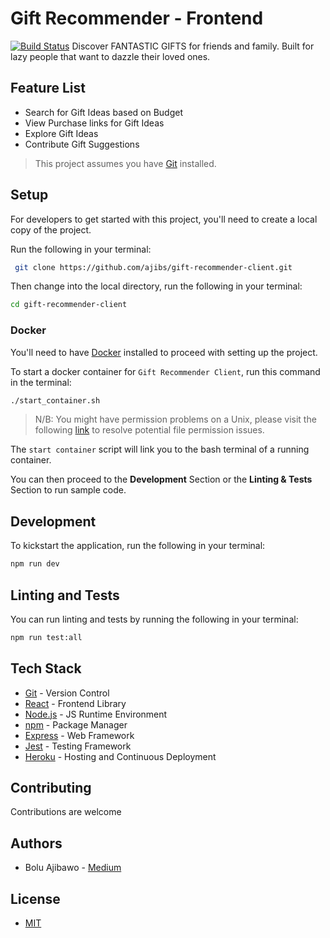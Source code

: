 # Gift Recommender - Frontend
[![Build Status](https://travis-ci.com/ajibs/gift-recommender-client.svg?token=aaVJamdqCM415gwrJWEa&branch=master)](https://travis-ci.com/ajibs/gift-recommender-client)
Discover FANTASTIC GIFTS for friends and family. Built for lazy people that want to dazzle their loved ones.


## Feature List

- Search for Gift Ideas based on Budget
- View Purchase links for Gift Ideas
- Explore Gift Ideas
- Contribute Gift Suggestions

> This project assumes you have [Git](https://git-scm.com/downloads) installed.

## Setup

For developers to get started with this project, you'll need to create a local copy of the project.

Run the following in your terminal:

```sh
 git clone https://github.com/ajibs/gift-recommender-client.git
```

Then change into the local directory, run the following in your terminal:

```sh
cd gift-recommender-client
```

### Docker

You'll need to have [Docker](https://www.docker.com/get-started) installed to proceed with setting up the project.

To start a docker container for `Gift Recommender Client`, run this command in the terminal:

```sh
./start_container.sh
```

> N/B: You might have permission problems on a Unix, please visit the following [link](https://askubuntu.com/questions/409025/permission-denied-when-running-sh-scripts) to resolve potential file permission issues.

The `start container` script will link you to the bash terminal of a running container. 

You can then proceed to the **Development** Section or the **Linting & Tests** Section to run sample code.


## Development

To kickstart the application, run the following in your terminal:

```sh
npm run dev
```


## Linting and Tests

You can run linting and tests by running the following in your terminal:

```sh
npm run test:all
```


## Tech Stack

- [Git](https://git-scm.com/) - Version Control
- [React](https://reactjs.org/) - Frontend Library
- [Node.js](https://nodejs.org/) - JS Runtime Environment
- [npm](https://www.npmjs.com/) - Package Manager
- [Express](https://expressjs.com/en/starter/installing.html) - Web Framework
- [Jest](https://jestjs.io/) - Testing Framework
- [Heroku](https://heroku.com) - Hosting and Continuous Deployment


## Contributing

Contributions are welcome


## Authors

- Bolu Ajibawo - [Medium](https://medium.com/@Bolu_Ajibawo)


## License

- [MIT](https://github.com/ajibs/gift-recommender-service/blob/master/LICENSE)
